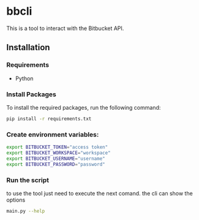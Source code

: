 # bbcli

This is a tool to interact with the Bitbucket API.

## Installation

### Requirements
- Python

### Install Packages

To install the required packages, run the following command:

```bash
pip install -r requirements.txt
```

### Create environment variables:
```bash
export BITBUCKET_TOKEN="access token"
export BITBUCKET_WORKSPACE="workspace"
export BITBUCKET_USERNAME="username"
export BITBUCKET_PASSWORD="password"
```

### Run the script

to use the tool just need to execute the next comand. the cli can show the options 

```bash
main.py --help
```